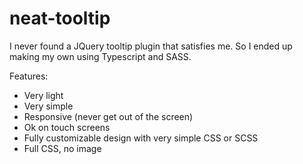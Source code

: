 # neat-tooltip
I never found a JQuery tooltip plugin that satisfies me. So I ended up making my own using Typescript and SASS.

Features:
- Very light
- Very simple
- Responsive (never get out of the screen)
- Ok on touch screens
- Fully customizable design with very simple CSS or SCSS
- Full CSS, no image
